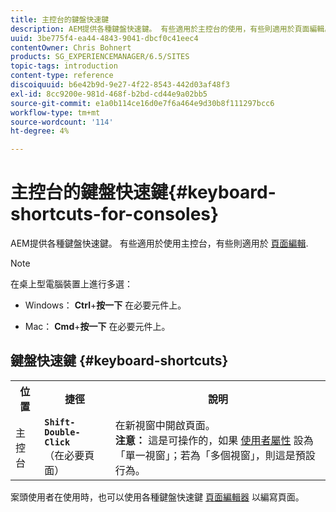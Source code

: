 ```yaml
---
title: 主控台的鍵盤快速鍵
description: AEM提供各種鍵盤快速鍵。 有些適用於主控台的使用，有些則適用於頁面編輯。
uuid: 3be775f4-ea44-4843-9041-dbcf0c41eec4
contentOwner: Chris Bohnert
products: SG_EXPERIENCEMANAGER/6.5/SITES
topic-tags: introduction
content-type: reference
discoiquuid: b6e42b9d-9e27-4f22-8543-442d03af48f3
exl-id: 8cc9200e-981d-468f-b2bd-cd44e9a02bb5
source-git-commit: e1a0b114ce16d0e7f6a464e9d30b8f111297bcc6
workflow-type: tm+mt
source-wordcount: '114'
ht-degree: 4%

---
```


# 主控台的鍵盤快速鍵{#keyboard-shortcuts-for-consoles}

AEM提供各種鍵盤快速鍵。 有些適用於使用主控台，有些則適用於 [頁面編輯](/help/sites-classic-ui-authoring/classic-page-author-keyboard-shortcuts.md).

>[!NOTE]
>
>在桌上型電腦裝置上進行多選：
>
>* Windows： **Ctrl**+**按一下** 在必要元件上。
>
>* Mac： **Cmd**+**按一下** 在必要元件上。
>


## 鍵盤快速鍵 {#keyboard-shortcuts}

<table>
 <tbody>
  <tr>
   <th>位置</th>
   <th>捷徑</th>
   <th>說明</th>
  </tr>
  <tr>
   <td>主控台</td>
   <td><strong><code>Shift-Double-Click</code></strong><br /> （在必要頁面）</td>
   <td>在新視窗中開啟頁面。<br /> <strong>注意：</strong> 這是可操作的，如果 <a href="/help/sites-classic-ui-authoring/author-env-user-props.md">使用者屬性</a> 設為「單一視窗」；若為「多個視窗」，則這是預設行為。</td>
  </tr>
 </tbody>
</table>

案頭使用者在使用時，也可以使用各種鍵盤快速鍵 [頁面編輯器](/help/sites-classic-ui-authoring/classic-page-author-keyboard-shortcuts.md) 以編寫頁面。
